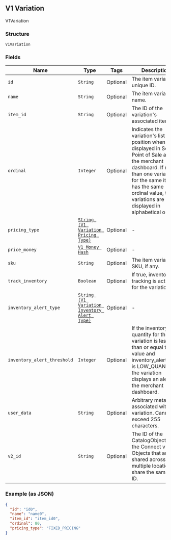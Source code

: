 ## V1 Variation

V1Variation

### Structure

`V1Variation`

### Fields

| Name | Type | Tags | Description |
|  --- | --- | --- | --- |
| `id` | `String` | Optional | The item variation's unique ID. |
| `name` | `String` | Optional | The item variation's name. |
| `item_id` | `String` | Optional | The ID of the variation's associated item. |
| `ordinal` | `Integer` | Optional | Indicates the variation's list position when displayed in Square Point of Sale and the merchant dashboard. If more than one variation for the same item has the same ordinal value, those variations are displayed in alphabetical order |
| `pricing_type` | [`String (V1 Variation Pricing Type)`](/doc/models/v1-variation-pricing-type.md) | Optional | - |
| `price_money` | [`V1 Money Hash`](/doc/models/v1-money.md) | Optional | - |
| `sku` | `String` | Optional | The item variation's SKU, if any. |
| `track_inventory` | `Boolean` | Optional | If true, inventory tracking is active for the variation. |
| `inventory_alert_type` | [`String (V1 Variation Inventory Alert Type)`](/doc/models/v1-variation-inventory-alert-type.md) | Optional | - |
| `inventory_alert_threshold` | `Integer` | Optional | If the inventory quantity for the variation is less than or equal to this value and inventory_alert_type is LOW_QUANTITY, the variation displays an alert in the merchant dashboard. |
| `user_data` | `String` | Optional | Arbitrary metadata associated with the variation. Cannot exceed 255 characters. |
| `v2_id` | `String` | Optional | The ID of the CatalogObject in the Connect v2 API. Objects that are shared across multiple locations share the same v2 ID. |

### Example (as JSON)

```json
{
  "id": "id0",
  "name": "name0",
  "item_id": "item_id0",
  "ordinal": 80,
  "pricing_type": "FIXED_PRICING"
}
```

